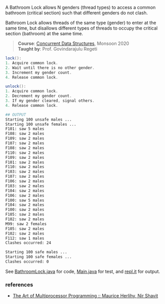 A Bathroom Lock allows N genders (thread types) to
access a common bathroom (critical section) such that
different genders do not clash.

Bathroom Lock allows threads of the same type
(gender) to enter at the same time, but disallows
different types of threads to occupy the
critical section (bathroom) at the same time.

> **Course**: [Concurrent Data Structures], Monsoon 2020\
> **Taught by**: Prof. Govindarajulu Regeti

[Concurrent Data Structures]: https://github.com/iiithf/concurrent-data-structures

```java
lock():
1. Acquire common lock.
2. Wait until there is no other gender.
3. Increment my gender count.
4. Release common lock.
```

```java
unlock():
1. Acquire common lock.
2. Decrement my gender count.
3. If my gender cleared, signal others.
4. Release common lock.
```

```bash
## OUTPUT
Starting 100 unsafe males ...
Starting 100 unsafe females ...
F101: saw 5 males
F108: saw 2 males
F109: saw 2 males
F107: saw 2 males
F108: saw 2 males
F110: saw 2 males
F109: saw 2 males
F101: saw 2 males
F110: saw 2 males
F103: saw 2 males
F107: saw 2 males
F106: saw 2 males
F103: saw 2 males
F104: saw 2 males
F106: saw 2 males
F100: saw 5 males
F104: saw 2 males
F100: saw 2 males
F105: saw 2 males
F102: saw 2 males
M99: saw 2 females
F105: saw 2 males
F102: saw 2 males
F112: saw 1 males
Clashes occurred: 24

Starting 100 safe males ...
Starting 100 safe females ...
Clashes occurred: 0
```

See [BathroomLock.java] for code, [Main.java] for test, and [repl.it] for output.

[BathroomLock.java]: https://repl.it/@wolfram77/bathroom-lock#BathroomLock.java
[Main.java]: https://repl.it/@wolfram77/bathroom-lock#Main.java
[repl.it]: https://bathroom-lock.wolfram77.repl.run


### references

- [The Art of Multiprocessor Programming :: Maurice Herlihy, Nir Shavit](https://dl.acm.org/doi/book/10.5555/2385452)

